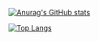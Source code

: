 [![Anurag's GitHub stats](https://github-readme-stats-ituking-git-master-itukings-projects.vercel.app/api?username=Ituking&count_private=true&cache_seconds=21600)](https://github.com/anuraghazra/github-readme-stats)

[![Top Langs](https://github-readme-stats-ituking-git-master-itukings-projects.vercel.app/api/top-langs/?username=Ituking&layout=compact&count_private=true)](https://github.com/anuraghazra/github-readme-stats)

